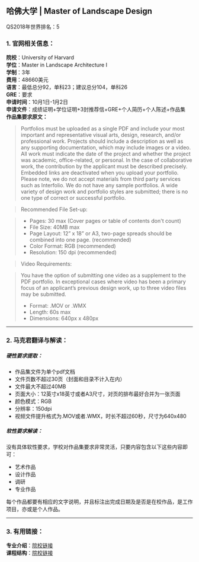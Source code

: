 ## 哈佛大学 | Master of Landscape Design

QS2018年世界排名：5  

### 1. 官网相关信息：

**院校**：University of Harvard    
**学位**：Master in Landscape Architecture I   
**学制**：3年  
**费用**：48660美元   
**语言**：最低总分92，单科23；建议总分104，单科26  
**GRE**：要求  
**申请时间**：10月1日-1月2日   
**申请文件**：成绩证明+学位证明+3封推荐信+GRE+个人简历+个人陈述+作品集  
**作品集要求原文：**   


> Portfolios must be uploaded as a single PDF and include your most important and representative visual arts, design, research, and/or professional work. Projects should include a description as well as any supporting documentation, which may include images or a video. All work must indicate the date of the project and whether the project was academic, office-related, or personal. In the case of collaborative work, the contribution by the applicant must be described precisely. Embedded links are deactivated when you upload your portfolio. Please note, we do not accept materials from third party services such as Interfolio. We do not have any sample portfolios. A wide variety of design work and portfolio styles are submitted; there is no one type of correct or successful portfolio.

> Recommended File Set-up:

> -	Pages: 30 max (Cover pages or table of contents don't count)
> -	File Size: 40MB max
> -	Page Layout: 12” x 18” or A3, two-page spreads should be combined into one page. (recommended)
> -	Color Format: RGB (recommended)
> -	Resolution: 150 dpi (recommended)

> Video Requirements:

> You have the option of submitting one video as a supplement to the PDF portfolio. In exceptional cases where video has been a primary focus of an applicant’s previous design work, up to three video files may be submitted.
> -	Format: .MOV or .WMX
> -	Length: 60s max
> -	Dimensions: 640px x 480px









---


### 2. 马克君翻译与解读：

##### 硬性要求提取：
- 作品集文件为单个pdf文档
- 文件页数不超过30页（封面和目录不计入在内）
- 文件最大不超过40MB
- 页面大小：12英寸x18英寸或者A3尺寸，对页的排布最好合并为一张页面
- 颜色模式：RGB
- 分辨率：150dpi
- 视频文件提升格式为.MOV或者.WMX，时长不超过60秒，尺寸为640x480


##### 软性要求解读：
没有具体软性要求，学校对作品集要求非常灵活，只要内容包含以下这些内容即可：

- 艺术作品
- 设计作品
- 调研
- 专业作品

每个作品都要有相应的文字说明，并且标注出完成日期及是否是在校作品，是工作项目，亦或是个人作品。

---


### 3. 有用链接：

**专业介绍**：[院校链接](https://www.gsd.harvard.edu/landscape-architecture/master-in-landscape-architecture-i/)  
**课程结构**：[院校链接](https://www.gsd.harvard.edu/landscape-architecture/master-in-landscape-architecture-i/)
